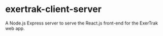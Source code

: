 # exertrak-client-server
A Node.js Express server to serve the React.js front-end for the ExerTrak web app.
